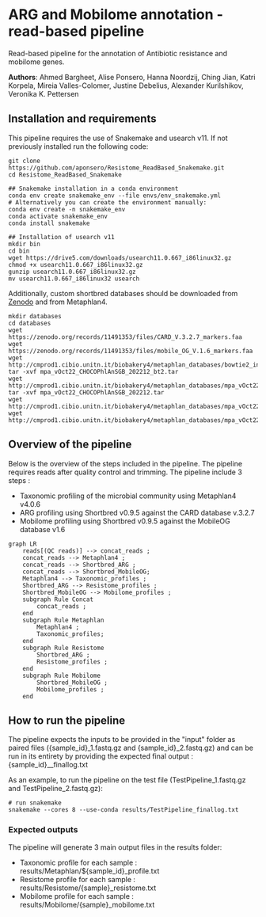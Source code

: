 # ARG and Mobilome annotation - read-based pipeline
Read-based pipeline for the annotation of Antibiotic resistance and mobilome genes.

**Authors**: Ahmed Bargheet, Alise Ponsero, Hanna Noordzij, Ching Jian, Katri Korpela, Mireia Valles-Colomer, Justine Debelius, Alexander Kurilshikov, Veronika K. Pettersen

## Installation and requirements
This pipeline requires the use of Snakemake  and usearch v11. 
If not previously installed run the following code: 

```
git clone https://github.com/aponsero/Resistome_ReadBased_Snakemake.git
cd Resistome_ReadBased_Snakemake

## Snakemake installation in a conda environment
conda env create snakemake_env --file envs/env_snakemake.yml
# Alternatively you can create the environment manually:
conda env create -n snakemake_env
conda activate snakemake_env
conda install snakemake

## Installation of usearch v11
mkdir bin
cd bin
wget https://drive5.com/downloads/usearch11.0.667_i86linux32.gz
chmod +x usearch11.0.667_i86linux32.gz
gunzip usearch11.0.667_i86linux32.gz
mv usearch11.0.667_i86linux32 usearch
```

Additionally, custom shortbred databases should be downloaded from [Zenodo](https://zenodo.org/records/11491353) and from Metaphlan4.
```
mkdir databases
cd databases
wget https://zenodo.org/records/11491353/files/CARD_V.3.2.7_markers.faa
wget https://zenodo.org/records/11491353/files/mobile_OG_V.1.6_markers.faa
wget http://cmprod1.cibio.unitn.it/biobakery4/metaphlan_databases/bowtie2_indexes/mpa_vOct22_CHOCOPhlAnSGB_202212_bt2.tar
tar -xvf mpa_vOct22_CHOCOPhlAnSGB_202212_bt2.tar
wget http://cmprod1.cibio.unitn.it/biobakery4/metaphlan_databases/mpa_vOct22_CHOCOPhlAnSGB_202212.tar
tar -xvf mpa_vOct22_CHOCOPhlAnSGB_202212.tar
wget http://cmprod1.cibio.unitn.it/biobakery4/metaphlan_databases/mpa_vOct22_CHOCOPhlAnSGB_202212_marker_info.txt.bz2
wget http://cmprod1.cibio.unitn.it/biobakery4/metaphlan_databases/mpa_vOct22_CHOCOPhlAnSGB_202212_species.txt.bz2
```

## Overview of the pipeline

Below is the overview of the steps included in the pipeline. The pipeline requires reads after quality control and trimming.
The pipeline include 3 steps :
* Taxonomic profiling of the microbial community using Metaphlan4 v4.0.6
* ARG profiling using Shortbred v0.9.5 against the CARD database v.3.2.7
* Mobilome profiling using Shortbred v0.9.5 against the MobileOG database v1.6

```mermaid
graph LR
    reads[(QC reads)] --> concat_reads ;
    concat_reads --> Metaphlan4 ;
    concat_reads --> Shortbred_ARG ;
    concat_reads --> Shortbred_MobileOG;
    Metaphlan4 --> Taxonomic_profiles ;
    Shortbred_ARG --> Resistome_profiles ;
    Shortbred_MobileOG --> Mobilome_profiles ;
    subgraph Rule Concat
        concat_reads ;
    end
    subgraph Rule Metaphlan
        Metaphlan4 ;
        Taxonomic_profiles;
    end
    subgraph Rule Resistome
        Shortbred_ARG ;
        Resistome_profiles ;
    end
    subgraph Rule Mobilome
        Shortbred_MobileOG ;
        Mobilome_profiles ;
    end
```

## How to run the pipeline
The pipeline expects the inputs to be provided in the "input" folder as paired files ({sample_id}_1.fastq.gz and {sample_id}_2.fastq.gz) and can be run in its entirety by providing the expected final output : {sample_id}__finallog.txt 

As an example, to run the pipeline on the test file (TestPipeline_1.fastq.gz and TestPipeline_2.fastq.gz):

```
# run snakemake
snakemake --cores 8 --use-conda results/TestPipeline_finallog.txt
```

### Expected outputs

The pipeline will generate 3 main output files in the results folder:
* Taxonomic profile for each sample : results/Metaphlan/${sample_id}_profile.txt
* Resistome profile for each sample : results/Resistome/{sample}_resistome.txt
* Mobilome profile for each sample : results/Mobilome/{sample}_mobilome.txt


